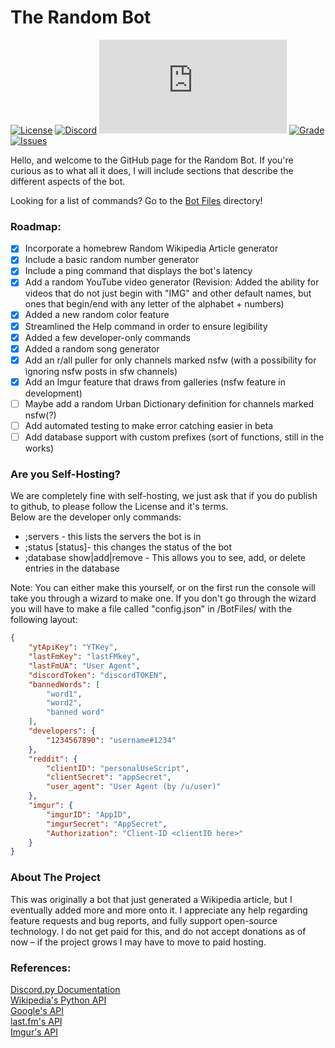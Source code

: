 # The Random Bot
[![License](https://img.shields.io/badge/license-GNU-red)](LICENSE)
[![Discord](https://img.shields.io/discord/756682912166051851?label=Development%20Discord)](https://discord.gg/3hry5EFuM4)
[![Version](https://img.shields.io/pypi/pyversions/Discord.py)](https://pypi.org/project/discord.py/)
[![Grade](https://img.shields.io/codefactor/grade/github/xarvatium/the-random-project/master)](https://www.codefactor.io/repository/github/xarvatium/the-random-project/branches)
[![Issues](https://img.shields.io/github/issues/xarvatium/the-random-project)](https://github.com/xarvatium/the-random-project/issues)


Hello, and welcome to the GitHub page for the Random Bot. If you're curious as to what all it does, I will include sections that describe the different aspects of the bot.

Looking for a list of commands? Go to the [Bot Files](https://github.com/xarvatium/the-random-project/tree/master/BotFiles) directory!

### Roadmap:
- [x] Incorporate a homebrew Random Wikipedia Article generator
- [x] Include a basic random number generator
- [x] Include a ping command that displays the bot's latency
- [x] Add a random YouTube video generator (Revision: Added the ability for videos that do not just begin with "IMG" and other default names, but ones that begin/end with any letter of the alphabet + numbers)
- [x] Added a new random color feature
- [x] Streamlined the Help command in order to ensure legibility
- [x] Added a few developer-only commands
- [x] Added a random song generator
- [x] Add an r/all puller for only channels marked nsfw (with a possibility for ignoring nsfw posts in sfw channels)
- [x] Add an Imgur feature that draws from galleries (nsfw feature in development)
- [ ] Maybe add a random Urban Dictionary definition for channels marked nsfw(?)
- [ ] Add automated testing to make error catching easier in beta
- [ ] Add database support with custom prefixes (sort of functions, still in the works)

### Are you Self-Hosting?
We are completely fine with self-hosting, we just ask that if you do publish to github, to please follow the License and it's terms. <br>
Below are the developer only commands: 
 - ;servers - this lists the servers the bot is in
 - ;status [status]- this changes the status of the bot <br>
 - ;database show|add|remove - This allows you to see, add, or delete entries in the database

Note: You can either make this yourself, or on the first run the console will take you through a wizard to make one. If you don't go through the wizard you will have to make a file called "config.json" in /BotFiles/ with the following layout:
```json
{
    "ytApiKey": "YTKey",
    "lastFmKey": "lastFMkey",
    "lastFmUA": "User Agent",
    "discordToken": "discordTOKEN",
    "bannedWords": [
        "word1",
        "word2",
        "banned word"
    ],
    "developers": {
        "1234567890": "username#1234"
    },
    "reddit": {
        "clientID": "personalUseScript",
        "clientSecret": "appSecret",
        "user_agent": "User Agent (by /u/user)"
    },
    "imgur": {
        "imgurID": "AppID",
        "imgurSecret": "AppSecret",
        "Authorization": "Client-ID <clientID here>"
    }
}
```
### About The Project
This was originally a bot that just generated a Wikipedia article, but I eventually added more and more onto it. I appreciate any help regarding feature requests and bug reports, and fully support open-source technology. I do not get paid for this, and do not accept donations as of now – if the project grows I may have to move to paid hosting.

### References:
[Discord.py Documentation](https://discordpy.readthedocs.io/en/latest/) <br>
[Wikipedia's Python API](https://stackabuse.com/getting-started-with-pythons-wikipedia-api/) <br>
[Google's API](https://console.developers.google.com/getting-started) <br>
[last.fm's API](https://www.last.fm/api) <br>
[Imgur's API](https://apidocs.imgur.com/)